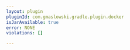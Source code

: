 ```yaml
---
layout: plugin
pluginId: com.gmaslowski.gradle.plugin.docker
isJarAvailable: true
error: NONE
violations: []

---
```

